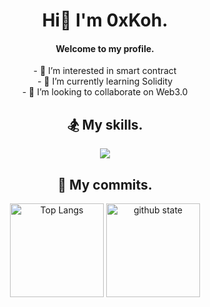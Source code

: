<h1 align="center">Hi👋 I'm 0xKoh.</h1>
<h4 align="center">Welcome to my profile.</h4>
<p align="middle">
  - 👀 I’m interested in smart contract</br>
  - 🌱 I’m currently learning Solidity</br>
  - 💞️ I’m looking to collaborate on Web3.0
</p>
  
<h2 align="center">🏂 My skills.</h2>

<p align="middle">
<img src="https://skillicons.dev/icons?i=c,git,ts,solidity,nodejs,ipfs,react,materialui,discord&theme=dark&perline=10" />
</p>

<h2 align="center">🚴 My commits.</h2>

<p align="middle">
  <img alt="Top Langs" height="150px" src="https://github-readme-stats.vercel.app/api/top-langs/?username=0xkoh&layout=compact&show_icons=true" />
  <img alt="github state" height="150px" src="https://github-readme-stats.vercel.app/api?username=0xkoh&show_icons=true" />
</p>
